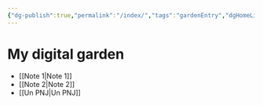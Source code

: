 ```yaml
---
{"dg-publish":true,"permalink":"/index/","tags":"gardenEntry","dgHomeLink":true,"dgPassFrontmatter":false,"dgShowBacklinks":true,"dgShowLocalGraph":true,"dgShowInlineTitle":false}
---
```



# My digital garden

- [[Note 1|Note 1]]
- [[Note 2|Note 2]]
- [[Un PNJ|Un PNJ]]

<style>
.container {font-family: sans-serif; text-align: center;}
.button-wrapper button {z-index: 1;height: 40px; width: 100px; margin: 10px;padding: 5px;}
.excalidraw .App-menu_top .buttonList { display: flex;}
.excalidraw-wrapper { height: 800px; margin: 50px; position: relative;}
:root[dir="ltr"] .excalidraw .layer-ui__wrapper .zen-mode-transition.App-menu_bottom--transition-left {transform: none;}
</style><script src="https://unpkg.com/react@17/umd/react.production.min.js"></script><script src="https://unpkg.com/react-dom@17/umd/react-dom.production.min.js"></script><script type="text/javascript" src="https://unpkg.com/@excalidraw/excalidraw@0.12.0/dist/excalidraw.production.min.js"></script><div id="Test-excalidrawexcalidraw.md1"></div><script>(function(){const InitialData={"type":"excalidraw","version":2,"source":"https://excalidraw.com","elements":[{"type":"text","version":15,"versionNonce":150840214,"isDeleted":false,"id":"kOXgKl55","fillStyle":"hachure","strokeWidth":1,"strokeStyle":"solid","roughness":1,"opacity":100,"angle":0,"x":-189,"y":-177.5,"strokeColor":"#000000","backgroundColor":"transparent","width":105,"height":29,"seed":2320,"groupIds":[],"strokeSharpness":"sharp","boundElements":[{"id":"wNmlB6Z-jR1m3DXV27WWY","type":"arrow"}],"updated":1666801407148,"link":"[[index|index]]","locked":false,"fontSize":20,"fontFamily":1,"text":"📍[[index|index]]","rawText":"[[index|index]]","baseline":22,"textAlign":"left","verticalAlign":"top","containerId":null,"originalText":"📍[[index|index]]"},{"type":"text","version":3,"versionNonce":1785876,"isDeleted":false,"id":"FyoxszAi","fillStyle":"hachure","strokeWidth":1,"strokeStyle":"solid","roughness":1,"opacity":100,"angle":0,"x":97,"y":-200.5,"strokeColor":"#000000","backgroundColor":"transparent","width":120,"height":29,"seed":58046,"groupIds":[],"strokeSharpness":"sharp","boundElements":[{"id":"0k0Nz8CEUab2aW_dS3AOq","type":"arrow"},{"id":"wNmlB6Z-jR1m3DXV27WWY","type":"arrow"}],"updated":1666247915573,"link":"[[Note 1|Note 1]]","locked":false,"fontSize":20,"fontFamily":1,"text":"📍[[Note 1|Note 1]]","rawText":"[[Note 1|Note 1]]","baseline":22,"textAlign":"left","verticalAlign":"top","containerId":null,"originalText":"📍[[Note 1|Note 1]]"},{"type":"text","version":13,"versionNonce":1238403274,"isDeleted":false,"id":"9UZfFSPy","fillStyle":"hachure","strokeWidth":1,"strokeStyle":"solid","roughness":1,"opacity":100,"angle":0,"x":-27,"y":9.5,"strokeColor":"#000000","backgroundColor":"transparent","width":112,"height":54,"seed":82666,"groupIds":[],"strokeSharpness":"sharp","boundElements":[{"id":"0k0Nz8CEUab2aW_dS3AOq","type":"arrow"}],"updated":1666801407148,"link":"[[Note 2|Note 2]]","locked":false,"fontSize":20,"fontFamily":1,"text":"📍\n[[Note 2|Note 2]]","rawText":"[[Note 2|Note 2]]","baseline":47,"textAlign":"left","verticalAlign":"top","containerId":null,"originalText":"📍\n[[Note 2|Note 2]]"},{"type":"arrow","version":32,"versionNonce":2090097162,"isDeleted":false,"id":"V_pEHzP-Qiel9QLk_3xm1","fillStyle":"hachure","strokeWidth":1,"strokeStyle":"solid","roughness":1,"opacity":100,"angle":0,"x":-134.5,"y":-109.5,"strokeColor":"#000000","backgroundColor":"transparent","width":72,"height":144,"seed":1550390676,"groupIds":[],"strokeSharpness":"round","boundElements":[],"updated":1666801407148,"link":null,"locked":false,"startBinding":null,"endBinding":null,"lastCommittedPoint":null,"startArrowhead":null,"endArrowhead":"arrow","points":[[0,0],[72,144]]},{"type":"arrow","version":31,"versionNonce":1727522836,"isDeleted":false,"id":"0k0Nz8CEUab2aW_dS3AOq","fillStyle":"hachure","strokeWidth":1,"strokeStyle":"solid","roughness":1,"opacity":100,"angle":0,"x":88,"y":7.5,"strokeColor":"#000000","backgroundColor":"transparent","width":59,"height":176,"seed":1580935980,"groupIds":[],"strokeSharpness":"round","boundElements":[],"updated":1666247913002,"link":null,"locked":false,"startBinding":{"elementId":"9UZfFSPy","focus":0.6602995173068196,"gap":2},"endBinding":{"elementId":"FyoxszAi","focus":0.06372914020410844,"gap":3},"lastCommittedPoint":null,"startArrowhead":null,"endArrowhead":"arrow","points":[[0,0],[59,-176]]},{"type":"arrow","version":31,"versionNonce":306674476,"isDeleted":false,"id":"wNmlB6Z-jR1m3DXV27WWY","fillStyle":"hachure","strokeWidth":1,"strokeStyle":"solid","roughness":1,"opacity":100,"angle":0,"x":88,"y":-182.5,"strokeColor":"#000000","backgroundColor":"transparent","width":158,"height":18,"seed":1768539540,"groupIds":[],"strokeSharpness":"round","boundElements":[],"updated":1666247915573,"link":null,"locked":false,"startBinding":{"elementId":"FyoxszAi","focus":0.20439038860872144,"gap":9},"endBinding":{"elementId":"kOXgKl55","focus":0.2966625463535229,"gap":14},"lastCommittedPoint":null,"startArrowhead":null,"endArrowhead":"arrow","points":[[0,0],[-158,18]]}],"appState":{"theme":"dark","viewBackgroundColor":"#ffffff","currentItemStrokeColor":"#000000","currentItemBackgroundColor":"transparent","currentItemFillStyle":"hachure","currentItemStrokeWidth":1,"currentItemStrokeStyle":"solid","currentItemRoughness":1,"currentItemOpacity":100,"currentItemFontFamily":1,"currentItemFontSize":20,"currentItemTextAlign":"left","currentItemStrokeSharpness":"sharp","currentItemStartArrowhead":null,"currentItemEndArrowhead":"arrow","currentItemLinearStrokeSharpness":"round","gridSize":null,"colorPalette":{}},"files":{}};InitialData.scrollToContent=true;App=()=>{const e=React.useRef(null),t=React.useRef(null),[n,i]=React.useState({width:void 0,height:void 0});return React.useEffect(()=>{i({width:t.current.getBoundingClientRect().width,height:t.current.getBoundingClientRect().height});const e=()=>{i({width:t.current.getBoundingClientRect().width,height:t.current.getBoundingClientRect().height})};return window.addEventListener("resize",e),()=>window.removeEventListener("resize",e)},[t]),React.createElement(React.Fragment,null,React.createElement("div",{className:"excalidraw-wrapper",ref:t},React.createElement(ExcalidrawLib.Excalidraw,{ref:e,width:n.width,height:n.height,initialData:InitialData,viewModeEnabled:!0,zenModeEnabled:!0,gridModeEnabled:!1})))},excalidrawWrapper=document.getElementById("Test-excalidrawexcalidraw.md1");ReactDOM.render(React.createElement(App),excalidrawWrapper);})();</script>